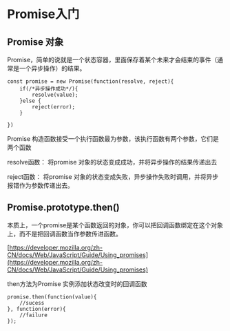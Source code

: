 # Promise入门 #

## Promise 对象 ##
Promise，简单的说就是一个状态容器，里面保存着某个未来才会结束的事件（通常是一个异步操作）的结果。



    const promise = new Promise(function(resolve, reject){
		if(/*异步操作成功*/){
			resolve(value);
		}else {
			reject(error);
		}

	})

Promise 构造函数接受一个执行函数最为参数，该执行函数有两个参数，它们是两个函数


resolve函数： 将promise 对象的状态变成成功，并将异步操作的结果传递出去

reject函数： 将promise 对象的状态变成失败，异步操作失败时调用，并将异步报错作为参数传递出去。

## Promise.prototype.then() ##

本质上，一个promise是某个函数返回的对象，你可以把回调函数绑定在这个对象上，而不是把回调函数当作参数传进函数。 

[https://developer.mozilla.org/zh-CN/docs/Web/JavaScript/Guide/Using_promises](https://developer.mozilla.org/zh-CN/docs/Web/JavaScript/Guide/Using_promises)

 then方法为Promise 实例添加状态改变时的回调函数 

    promise.then(function(value){
    	//sucess
    }, function(error){
    	//failure
    });
    
 
